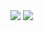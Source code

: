 <picture>
  <img src="https://github-readme-stats-yujincheng08.vercel.app/api?username=yujincheng08&show_icons=true&include_all_commits=true&show=reviews,discussions_answered&rank_icon=percentile&role=OWNER,ORGANIZATION_MEMBER,COLLABORATOR">
</picture>

<picture>
  <img src="https://github-readme-stats-yujincheng08.vercel.app/api/top-langs/?username=yujincheng08&layout=compact&exclude_repo=Hardware-Course&hide=Jupyter%20Notebook,MATLAB&role=OWNER,ORGANIZATION_MEMBER&langs_count=10">
</picture>

<!--
**yujincheng08/yujincheng08** is a ✨ _special_ ✨ repository because its `README.md` (this file) appears on your GitHub profile.

Here are some ideas to get you started:

- 🔭 I’m currently working on ...
- 🌱 I’m currently learning ...
- 👯 I’m looking to collaborate on ...
- 🤔 I’m looking for help with ...
- 💬 Ask me about ...
- 📫 How to reach me: ...
- 😄 Pronouns: ...
- ⚡ Fun fact: ...
-->
